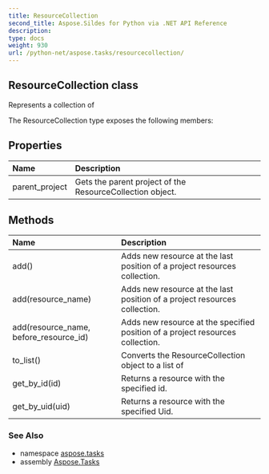 ```yaml
---
title: ResourceCollection
second_title: Aspose.Sildes for Python via .NET API Reference
description: 
type: docs
weight: 930
url: /python-net/aspose.tasks/resourcecollection/
---
```


## ResourceCollection class

Represents a collection of

The ResourceCollection type exposes the following members:
## Properties
| Name | Description |
| :- | :- |
|parent_project|Gets the parent project of the ResourceCollection object.|
## Methods
| Name | Description |
| :- | :- |
|add()|Adds new resource at the last position of a project resources collection.|
|add(resource_name)|Adds new resource at the last position of a project resources collection.|
|add(resource_name, before_resource_id)|Adds new resource at the specified position of a project resources collection.|
|to_list()|Converts the ResourceCollection object to a list of|
|get_by_id(id)|Returns a resource with the specified id.|
|get_by_uid(uid)|Returns a resource with the specified Uid.|

### See Also

* namespace [aspose.tasks](/tasks/python-net/aspose.tasks/)
* assembly [Aspose.Tasks](/tasks/python-net/)

